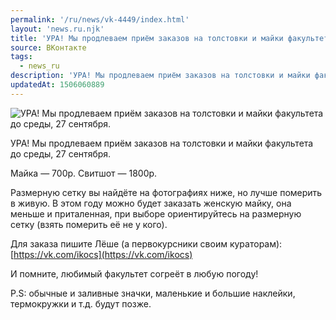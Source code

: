 ```yaml
---
permalink: '/ru/news/vk-4449/index.html'
layout: 'news.ru.njk'
title: 'УРА! Мы продлеваем приём заказов на толстовки и майки факультета до среды, 27 сентября.'
source: ВКонтакте
tags:
  - news_ru
description: 'УРА! Мы продлеваем приём заказов на толстовки и майки факультета до среды, 27 сентября.'
updatedAt: 1506060889
---
```

![УРА! Мы продлеваем приём заказов на толстовки и майки факультета до среды, 27 сентября.](https://sun9-70.userapi.com/impf/c841531/v841531342/1f6b5/m1v4L6FVg_0.jpg?size=1280x853&quality=96&proxy=1&sign=a61fed7cb1881a9b8fc8e6a545815bf3&c_uniq_tag=rQnubFSzLurYcKOGEp8Ceh6uUTaACxRJD041VJkWfM0&type=album)

УРА!
Мы продлеваем приём заказов на толстовки и майки факультета до среды, 27 сентября.

Майка — 700р.
Свитшот — 1800р.

Размерную сетку вы найдёте на фотографиях ниже, но лучше померить в живую. В этом году можно будет заказать женскую майку, она меньше и приталенная, при выборе ориентируйтесь на размерную сетку (взять померить её не у кого).

Для заказа пишите Лёше (а первокурсники своим кураторам): [https://vk.com/ikocs](https://vk.com/ikocs)

И помните, любимый факультет согреёт в любую погоду!

P.S: обычные и заливные значки, маленькие и большие наклейки, термокружки и т.д. будут позже.
